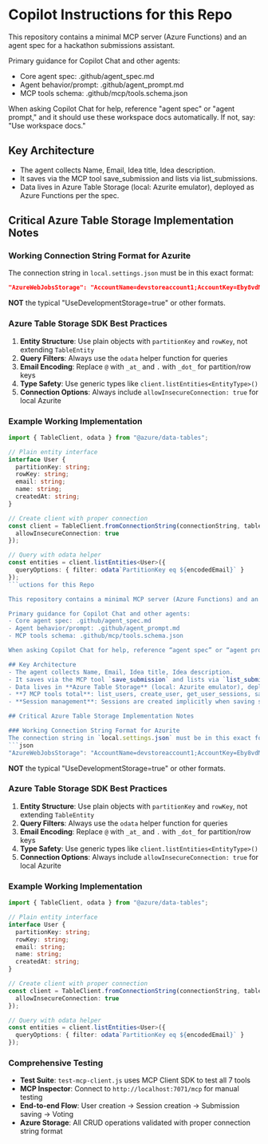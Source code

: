 # Copilot Instructions for this Repo

This repository contains a minimal MCP server (Azure Functions) and an agent spec for a hackathon submissions assistant.

Primary guidance for Copilot Chat and other agents:
- Core agent spec: .github/agent_spec.md
- Agent behavior/prompt: .github/agent_prompt.md
- MCP tools schema: .github/mcp/tools.schema.json

When asking Copilot Chat for help, reference "agent spec" or "agent prompt," and it should use these workspace docs automatically. If not, say: "Use workspace docs."

## Key Architecture
- The agent collects Name, Email, Idea title, Idea description.
- It saves via the MCP tool save_submission and lists via list_submissions.
- Data lives in Azure Table Storage (local: Azurite emulator), deployed as Azure Functions per the spec.

## Critical Azure Table Storage Implementation Notes

### Working Connection String Format for Azurite
The connection string in `local.settings.json` must be in this exact format:
```json
"AzureWebJobsStorage": "AccountName=devstoreaccount1;AccountKey=Eby8vdM02xNOcqFlqUwJPLlmEtlCDXJ1OUzFT50uSRZ6IFsuFq2UVErCz4I6tq/K1SZFPTOtr/KBHBeksoGMGw==;DefaultEndpointsProtocol=http;BlobEndpoint=http://127.0.0.1:10000/devstoreaccount1;QueueEndpoint=http://127.0.0.1:10001/devstoreaccount1;TableEndpoint=http://127.0.0.1:10002/devstoreaccount1;"
```

**NOT** the typical "UseDevelopmentStorage=true" or other formats.

### Azure Table Storage SDK Best Practices
1. **Entity Structure**: Use plain objects with `partitionKey` and `rowKey`, not extending `TableEntity`
2. **Query Filters**: Always use the `odata` helper function for queries
3. **Email Encoding**: Replace `@` with `_at_` and `.` with `_dot_` for partition/row keys
4. **Type Safety**: Use generic types like `client.listEntities<EntityType>()`
5. **Connection Options**: Always include `allowInsecureConnection: true` for local Azurite

### Example Working Implementation
```typescript
import { TableClient, odata } from "@azure/data-tables";

// Plain entity interface
interface User {
  partitionKey: string;
  rowKey: string;
  email: string;
  name: string;
  createdAt: string;
}

// Create client with proper connection
const client = TableClient.fromConnectionString(connectionString, tableName, {
  allowInsecureConnection: true
});

// Query with odata helper
const entities = client.listEntities<User>({
  queryOptions: { filter: odata`PartitionKey eq ${encodedEmail}` }
});
```uctions for this Repo

This repository contains a minimal MCP server (Azure Functions) and an agent spec for a hackathon submissions assistant.

Primary guidance for Copilot Chat and other agents:
- Core agent spec: .github/agent_spec.md
- Agent behavior/prompt: .github/agent_prompt.md
- MCP tools schema: .github/mcp/tools.schema.json

When asking Copilot Chat for help, reference “agent spec” or “agent prompt,” and it should use these workspace docs automatically. If not, say: “Use workspace docs.”

## Key Architecture
- The agent collects Name, Email, Idea title, Idea description.
- It saves via the MCP tool `save_submission` and lists via `list_submissions`.
- Data lives in **Azure Table Storage** (local: Azurite emulator), deployed as Azure Functions per the spec.
- **7 MCP tools total**: list_users, create_user, get_user_sessions, save_submission, list_submissions, save_vote, list_votes
- **Session management**: Sessions are created implicitly when saving submissions (not explicitly)

## Critical Azure Table Storage Implementation Notes

### Working Connection String Format for Azurite
The connection string in `local.settings.json` must be in this exact format:
```json
"AzureWebJobsStorage": "AccountName=devstoreaccount1;AccountKey=Eby8vdM02xNOcqFlqUwJPLlmEtlCDXJ1OUzFT50uSRZ6IFsuFq2UVErCz4I6tq/K1SZFPTOtr/KBHBeksoGMGw==;DefaultEndpointsProtocol=http;BlobEndpoint=http://127.0.0.1:10000/devstoreaccount1;QueueEndpoint=http://127.0.0.1:10001/devstoreaccount1;TableEndpoint=http://127.0.0.1:10002/devstoreaccount1;"
```

**NOT** the typical "UseDevelopmentStorage=true" or other formats.

### Azure Table Storage SDK Best Practices
1. **Entity Structure**: Use plain objects with `partitionKey` and `rowKey`, not extending `TableEntity`
2. **Query Filters**: Always use the `odata` helper function for queries
3. **Email Encoding**: Replace `@` with `_at_` and `.` with `_dot_` for partition/row keys
4. **Type Safety**: Use generic types like `client.listEntities<EntityType>()`
5. **Connection Options**: Always include `allowInsecureConnection: true` for local Azurite

### Example Working Implementation
```typescript
import { TableClient, odata } from "@azure/data-tables";

// Plain entity interface
interface User {
  partitionKey: string;
  rowKey: string;
  email: string;
  name: string;
  createdAt: string;
}

// Create client with proper connection
const client = TableClient.fromConnectionString(connectionString, tableName, {
  allowInsecureConnection: true
});

// Query with odata helper
const entities = client.listEntities<User>({
  queryOptions: { filter: odata`PartitionKey eq ${encodedEmail}` }
});
```

### Comprehensive Testing
- **Test Suite**: `test-mcp-client.js` uses MCP Client SDK to test all 7 tools
- **MCP Inspector**: Connect to `http://localhost:7071/mcp` for manual testing
- **End-to-end Flow**: User creation → Session creation → Submission saving → Voting
- **Azure Storage**: All CRUD operations validated with proper connection string format
